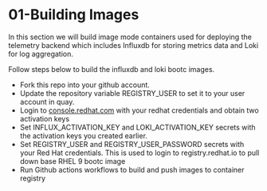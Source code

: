 # 01-Building Images
In this section we will build image mode containers used for deploying the telemetry backend which includes Influxdb for storing metrics data and Loki for log aggregation.

Follow steps below to build the influxdb and loki bootc images. 

* Fork this repo into your github account. 
* Update the repository variable REGISTRY_USER to set it to your user account in quay.
* Login to [console.redhat.com](https://console.redhat.com) with your redhat credentials and obtain two activation keys
* Set INFLUX_ACTIVATION_KEY and LOKI_ACTIVATION_KEY secrets with the activation keys you created earlier.
* Set REGISTRY_USER and REGISTRY_USER_PASSWORD secrets with your Red Hat credentials. This is used to login to registry.redhat.io to pull down base RHEL 9 bootc image
* Run Github actions workflows to build and push images to container registry

